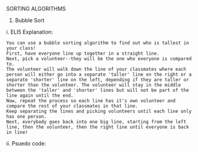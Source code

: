 SORTING ALGORITHMS

1. Bubble Sort

  i. ELI5 Explanation:

    You can use a bubble sorting algorithm to find out who is tallest in your class!
    First, have everyone line up together in a straight line.
    Next, pick a volunteer--they will be the one who everyone is compared to.
    The volunteer will walk down the line of your classmates where each person will either go into a separate 'taller' line on the right or a separate 'shorter' line on the left, depending if they are taller or shorter than the volunteer. The volunteer will stay in the middle between the 'taller' and 'shorter' lines but will not be part of the line again until the end.
    Now, repeat the process so each line has it's own volunteer and compare the rest of your classmates in that line.
    Keep separating the lines and picking volunteers until each line only has one person.
    Next, everybody goes back into one big line, starting from the left line, then the volunteer, then the right line until everyone is back in line!

  ii. Psuedo code:

